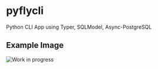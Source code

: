 # pyflycli
Python CLI App using Typer, SQLModel, Async-PostgreSQL


## Example Image
![Work in progress](https://github.com/k-zehnder/pyflycli/blob/main/demo.png)